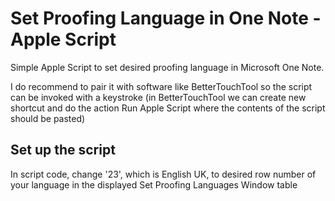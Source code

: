 # Set Proofing Language in One Note - Apple Script
Simple Apple Script to set desired proofing language in Microsoft One Note.

I do recommend to pair it with software like BetterTouchTool so the script can be invoked with a keystroke (in BetterTouchTool we can create new shortcut and do the action Run Apple Script where the contents of the script should be pasted)

## Set up the script
In script code, change '23', which is English UK, to desired row number of your language in the displayed Set Proofing Languages Window table
